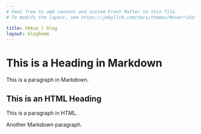 ```yaml
---
# Feel free to add content and custom Front Matter to this file.
# To modify the layout, see https://jekyllrb.com/docs/themes/#overriding-theme-defaults

title: hbkse | blog
layout: bloghome
---
```


# This is a Heading in Markdown

This is a paragraph in Markdown.

<!-- HTML starts here -->
<div class="custom-class">
    <h2>This is an HTML Heading</h2>
    <p>This is a paragraph in HTML.</p>
</div>
<!-- HTML ends here -->

Another Markdown paragraph.